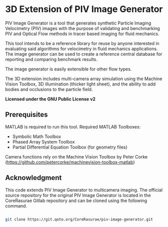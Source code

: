 # 3D Extension of PIV Image Generator

PIV Image Generator is a tool that generates synthetic Particle Imaging Velocimetry (PIV) images with the purpose of validating and benchmarking PIV and Optical Flow methods in tracer based imaging for fluid mechanics.

This tool intends to be a reference library for reuse by anyone interested in evaluating said algorithms for velocimetry in fluid mechanics applications. 
The image generator can be used to create a reference central database for reporting and comparing benchmark results.

The image generator is easily extensible for other flow types.

The 3D extension includes multi-camera array simulation using the Machine Vision Toolbox, 3D illumination (thicker light sheet), and the ability to add bodies and occlusions to the particle field.


**Licensed under the GNU Public License v2**

## Prerequisites
MATLAB is required to run this tool. Required MATLAB Toolboxes:
- Symbolic Math Toolbox
- Phased Array System Toolbox
- Partial Differential Equation Toolbox (for geometry files)

Camera functions rely on the Machine Vision Toolbox by Peter Corke (https://github.com/petercorke/machinevision-toolbox-matlab)

## Acknowledgment

This code extends PIV Image Generator to multicamera imaging. The official source repository for the original PIV Image Generator is located in the CoreRasurae Gitlab repository and can be cloned using the
following command.

```bash

git clone https://git.qoto.org/CoreRasurae/piv-image-generator.git
```

